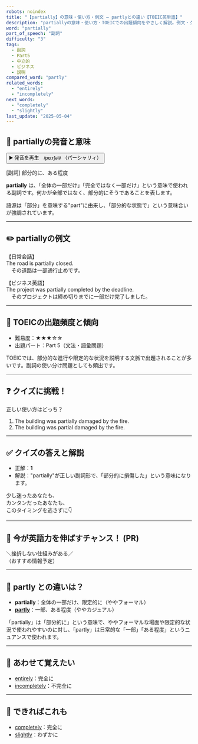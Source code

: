 ```yaml
---
robots: noindex
title: "【partially】の意味・使い方・例文 ― partlyとの違い【TOEIC英単語】"
description: "partiallyの意味・使い方・TOEICでの出題傾向をやさしく解説。例文・クイズ付きでpartlyとの違いもわかりやすく学べます。"
word: "partially"
part_of_speech: "副詞"
difficulty: "3"
tags:
  - 副詞
  - Part5
  - 中立的
  - ビジネス
  - 説明
compared_word: "partly"
related_words:
  - "entirely"
  - "incompletely"
next_words:
  - "completely"
  - "slightly"
last_update: "2025-05-04"
---
```


## 🔰 partiallyの発音と意味

<button class="play-audio" onclick="playTTS('partially')">
  <span class="play-audio-main">
    ▶️ 発音を再生　/pɑːrʃəli/
  </span>
  <span class="play-audio-sub">
    （パーシャリィ）
  </span>
</button>

[副詞] 部分的に、ある程度

**partially** は、「全体の一部だけ」「完全ではなく一部だけ」という意味で使われる副詞です。何かが全部ではなく、部分的にそうであることを表します。

語源は「部分」を意味する"part"に由来し、「部分的な状態で」という意味合いが強調されています。

---

## ✏️ partiallyの例文

【日常会話】  
The road is partially closed.  
　その道路は一部通行止めです。

【ビジネス英語】  
The project was partially completed by the deadline.  
　そのプロジェクトは締め切りまでに一部だけ完了しました。

---

## 🎯 TOEICの出題頻度と傾向

- 難易度：★★★☆☆
- 出題パート：Part 5（文法・語彙問題）

TOEICでは、部分的な進行や限定的な状況を説明する文脈で出題されることが多いです。副詞の使い分け問題としても頻出です。

---

## ❓ クイズに挑戦！

正しい使い方はどっち？

1. The building was partially damaged by the fire.  
2. The building was partial damaged by the fire.

---

## ✅ クイズの答えと解説

- 正解：**1**
- 解説："partially"が正しい副詞形で、「部分的に損傷した」という意味になります。

少し迷ったあなたも、  
カンタンだったあなたも、  
このタイミングを逃さずに👇️

---

## 🚀 今が英語力を伸ばすチャンス！ (PR)

<div class="info-center">
＼挫折しない仕組みがある／<br>  
（おすすめ情報予定）
</div>

---

## 🤔  partly との違いは？

- **partially**：全体の一部だけ、限定的に（ややフォーマル）
- **[partly](/word/partly)**：一部、ある程度（ややカジュアル）

「partially」は「部分的に」という意味で、ややフォーマルな場面や限定的な状況で使われやすいのに対し、「partly」は日常的な「一部」「ある程度」というニュアンスで使われます。

---

## 🧩 あわせて覚えたい

- [entirely](/word/entirely)：完全に
- [incompletely](/word/incompletely)：不完全に

---

## 📖 できればこれも

- [completely](/word/completely)：完全に
- [slightly](/word/slightly)：わずかに

<!-- cvid: aid09_bid35 -->
